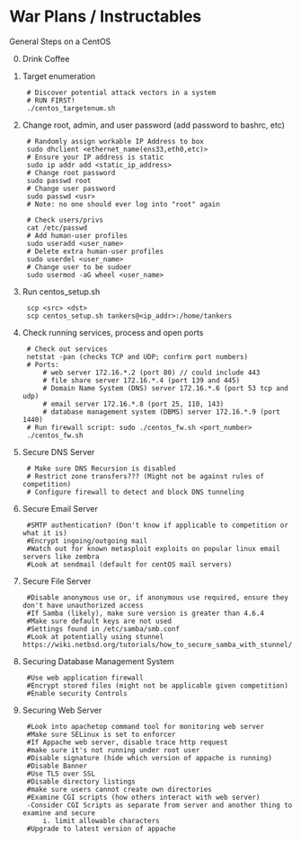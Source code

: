 # War Plans / Instructables

General Steps on a CentOS

0. Drink Coffee

1. Target enumeration

		# Discover potential attack vectors in a system
		# RUN FIRST! 
		./centos_targetenum.sh

2. Change root, admin, and user password (add password to bashrc, etc)

		# Randomly assign workable IP Address to box
		sudo dhclient <ethernet_name(ens33,eth0,etc)>
		# Ensure your IP address is static
		sudo ip addr add <static_ip_address>
		# Change root password 
		sudo passwd root
		# Change user password
		sudo passwd <usr>
		# Note: no one should ever log into "root" again
		
		# Check users/privs  
		cat /etc/passwd
		# Add human-user profiles
		sudo useradd <user_name>
		# Delete extra human-user profiles
		sudo userdel <user_name>
		# Change user to be sudoer
		sudo usermod -aG wheel <user_name>

3. Run centos_setup.sh

		scp <src> <dst>
		scp centos_setup.sh tankers@<ip_addr>:/home/tankers

4. Check running services, process and open ports

		# Check out services
		netstat -pan (checks TCP and UDP; confirm port numbers)
		# Ports: 
			# web server 172.16.*.2 (port 80) // could include 443
			# file share server 172.16.*.4 (port 139 and 445)
			# Domain Name System (DNS) server 172.16.*.6 (port 53 tcp and udp)
			# email server 172.16.*.8 (port 25, 110, 143)
			# database management system (DBMS) server 172.16.*.9 (port 1440) 
		# Run firewall script: sudo ./centos_fw.sh <port_number>
		./centos_fw.sh
		
5. Secure DNS Server

		# Make sure DNS Recursion is disabled
		# Restrict zone transfers??? (Might not be against rules of competition)
		# Configure firewall to detect and block DNS tunneling

6. Secure Email Server

		#SMTP authentication? (Don't know if applicable to competition or what it is)
		#Encrypt ingoing/outgoing mail
		#Watch out for known metasploit exploits on popular linux email servers like zembra
		#Look at sendmail (default for centOS mail servers)
		
7. Secure File Server

		#Disable anonymous use or, if anonymous use required, ensure they don't have unauthorized access
		#If Samba (likely), make sure version is greater than 4.6.4
		#Make sure default keys are not used
		#Settings found in /etc/samba/smb.conf
		#Look at potentially using stunnel https://wiki.netbsd.org/tutorials/how_to_secure_samba_with_stunnel/
		
8. Securing Database Management System

		#Use web application firewall
		#Encrypt stored files (might not be applicable given competition)
		#Enable security Controls
		
9. Securing Web Server

		#Look into apachetop command tool for monitoring web server
		#Make sure SELinux is set to enforcer
		#If Appache web server, disable trace http request
		#make sure it's not running under root user
		#Disable signature (hide which version of appache is running)
		#Disable Banner
		#Use TLS over SSL
		#Disable directory listings
		#make sure users cannot create own directories
		#Examine CGI scripts (how others interact with web server)
		-Consider CGI Scripts as separate from server and another thing to examine and secure
			i. limit allowable characters
		#Upgrade to latest version of appache
